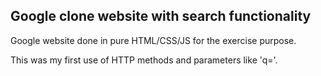 ## Google clone website with search functionality

Google website done in pure HTML/CSS/JS for the exercise purpose.

This was my first use of HTTP methods and parameters like 'q='.

